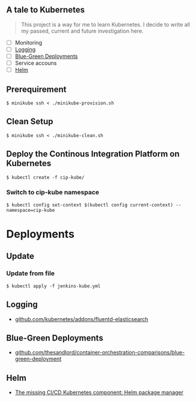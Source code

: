 A tale to Kubernetes
--------------------

> This project is a way for me to learn Kubernetes. I decide to write all my passed, current and future investigation here.


- [ ] Monitoring
- [ ] [Logging](#logging)
- [ ] [Blue-Green Deployments](#blue-green-deployments)
- [ ] Service accouns
- [ ] [Helm](#helm) 

## Prerequirement

```
$ minikube ssh < ./minikube-provision.sh
```

## Clean Setup

```
$ minikube ssh < ./minikube-clean.sh
```

## Deploy the Continous Integration Platform on Kubernetes

```
$ kubectl create -f cip-kube/
```

### Switch to cip-kube namespace

```
$ kubectl config set-context $(kubectl config current-context) --namespace=cip-kube
```


# Deployments

## Update

### Update from file
```
$ kubectl apply -f jenkins-kube.yml
```

## Logging

- [github.com/kubernetes/addons/fluentd-elasticsearch](https://github.com/kubernetes/kubernetes/tree/master/cluster/addons/fluentd-elasticsearch)

## Blue-Green Deployments

- [github.com/thesandlord/container-orchestration-comparisons/blue-green-deployment](https://github.com/thesandlord/container-orchestration-comparisons/tree/master/blue-green-deployment)

## Helm

- [The missing CI/CD Kubernetes component: Helm package manager](https://medium.com/@gajus/the-missing-ci-cd-kubernetes-component-helm-package-manager-1fe002aac680#.i3tio768o)